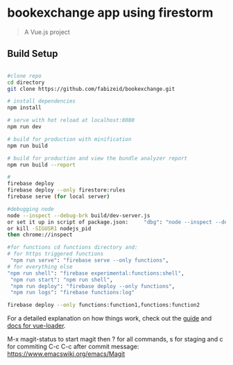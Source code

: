 # bookexchange app using firestorm

> A Vue.js project

## Build Setup

``` bash

#clone repo
cd directory
git clone https://github.com/fabizeid/bookexchange.git 

# install dependencies
npm install

# serve with hot reload at localhost:8080
npm run dev

# build for production with minification
npm run build

# build for production and view the bundle analyzer report
npm run build --report

# 
firebase deploy
firebase deploy --only firestore:rules
firebase serve (for local server)

#debugging node
node --inspect --debug-brk build/dev-server.js
or set it up in script of package.json:     "dbg": "node --inspect --debug-brk build/dev-server.js",
or kill -SIGUSR1 nodejs_pid
then chrome://inspect

#for functions cd functions directory and:
# for https triggered functions
 "npm run serve": "firebase serve --only functions",
# for everything else
"npm run shell": "firebase experimental:functions:shell",
 "npm run start": "npm run shell",
 "npm run deploy": "firebase deploy --only functions",
 "npm run logs": "firebase functions:log"

firebase deploy --only functions:function1,functions:function2
```

For a detailed explanation on how things work, check out the [guide](http://vuejs-templates.github.io/webpack/) and [docs for vue-loader](http://vuejs.github.io/vue-loader).

M-x magit-status to start magit then ? for all commands, s for staging and c for commiting C-c C-c after commit message:
https://www.emacswiki.org/emacs/Magit